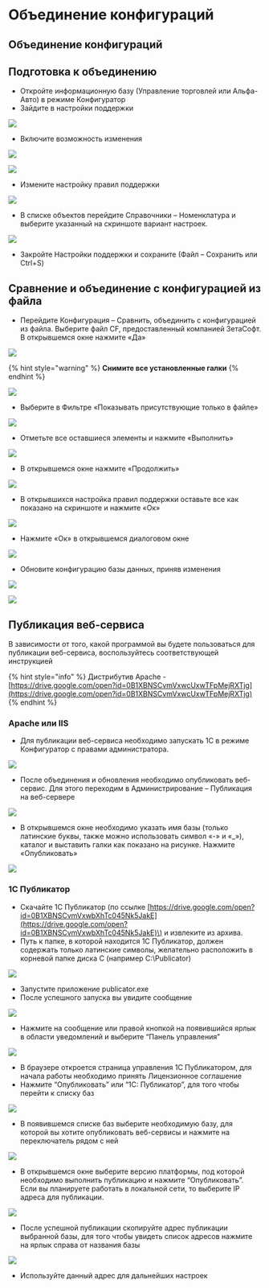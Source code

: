 # Объединение конфигураций

## Объединение конфигураций

##  Подготовка к объединению

* Откройте информационную базу \(Управление торговлей или Альфа-Авто\) в режиме Конфигуратор
* Зайдите в настройки поддержки

![](../.gitbook/assets/image%20%2810%29.png)

* Включите возможность изменения

![](../.gitbook/assets/image%20%282%29.png)

![](../.gitbook/assets/image%20%2821%29.png)

* Измените настройку правил поддержки

![](../.gitbook/assets/image%20%2859%29.png)

* В списке объектов перейдите Справочники – Номенклатура и выберите указанный на скриншоте вариант настроек.

![](../.gitbook/assets/image%20%2831%29.png)

* Закройте Настройки поддержки и сохраните \(Файл – Сохранить или Ctrl+S\)



## Сравнение и объединение с конфигурацией из файла

* Перейдите Конфигурация – Сравнить, объединить с конфигурацией из файла. Выберите файл CF, предоставленный компанией ЗетаСофт. В открывшемся окне нажмите «Да»

![](../.gitbook/assets/image%20%2858%29.png)

{% hint style="warning" %}
**Снимите все установленные галки**
{% endhint %}

![](../.gitbook/assets/image%20%2850%29.png)

* Выберите в Фильтре «Показывать присутствующие только в файле»

![](../.gitbook/assets/image%20%2841%29.png)

* Отметьте все оставшиеся элементы и нажмите «Выполнить»

![](../.gitbook/assets/image%20%2833%29.png)

* В открывшемся окне нажмите «Продолжить»

![](../.gitbook/assets/image%20%2848%29.png)

* В открывшихся настройка правил поддержки оставьте все как показано на скриншоте и нажмите «Ок»

![](../.gitbook/assets/image%20%2843%29.png)

* Нажмите «Ок» в открывшемся диалоговом окне

![](../.gitbook/assets/image%20%284%29.png)

* Обновите конфигурацию базы данных, приняв изменения

![](../.gitbook/assets/image%20%2840%29.png)

![](../.gitbook/assets/image%20%2837%29.png)

## Публикация веб-сервиса

В зависимости от того, какой программой вы будете пользоваться для публикации веб-сервиса, воспользуйтесь соответствующей инструкцией

{% hint style="info" %}
Дистрибутив Apache - [https://drive.google.com/open?id=0B1XBNSCvmVxwcUxwTFpMejRXTjg](https://drive.google.com/open?id=0B1XBNSCvmVxwcUxwTFpMejRXTjg)
{% endhint %}

### Apache или IIS

* Для публикации веб-сервиса необходимо запускать 1С в режиме Конфигуратор с правами администратора.

![](../.gitbook/assets/image%20%2814%29.png)

* После объединения и обновления необходимо опубликовать веб-сервис. Для этого переходим в Администрирование – Публикация на веб-сервере

![](../.gitbook/assets/image%20%2813%29.png)

* В открывшемся окне необходимо указать имя базы \(только латинские буквы, также можно использовать символ «-» и «\_»\), каталог и выставить галки как показано на рисунке. Нажмите «Опубликовать»

![](../.gitbook/assets/image%20%2838%29.png)

### 1С Публикатор

* Скачайте 1С Публикатор \(по ссылке [https://drive.google.com/open?id=0B1XBNSCvmVxwbXhTc045Nk5JakE](https://drive.google.com/open?id=0B1XBNSCvmVxwbXhTc045Nk5JakE)\) и извлеките из архива.
* Путь к папке, в которой находится 1С Публикатор, должен содержать только латинские символы, желательно расположить в корневой папке диска С \(например C:\Publicator\)

![](../.gitbook/assets/image%20%2856%29.png)

* Запустите приложение publicator.exe
* После успешного запуска вы увидите сообщение

![](../.gitbook/assets/image%20%2815%29.png)



* Нажмите на сообщение или правой кнопкой на появившийся ярлык в области уведомлений и выберите “Панель управления”

![](../.gitbook/assets/image%20%2846%29.png)

* В браузере откроется страница управления 1С Публикатором, для начала работы необходимо принять Лицензионное соглашение
* Нажмите “Опубликовать” или “1С: Публикатор”, для того чтобы перейти к списку баз

![](../.gitbook/assets/image%20%289%29.png)

* В появившемся списке баз выберите необходимую базу, для которой вы хотите опубликовать веб-сервисы и нажмите на переключатель рядом с ней

![](../.gitbook/assets/image%20%281%29.png)

* В открывшемся окне выберите версию платформы, под которой необходимо выполнить публикацию и нажмите “Опубликовать”. Если вы планируете работать в локальной сети, то выберите IP адреса для публикации.

![](../.gitbook/assets/image%20%2839%29.png)

* После успешной публикации скопируйте адрес публикации выбранной базы, для того чтобы увидеть список адресов нажмите на ярлык справа от названия базы

![](../.gitbook/assets/image%20%2816%29.png)

* Используйте данный адрес для дальнейших настроек





